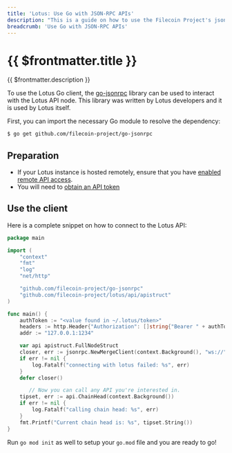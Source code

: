 ```yaml
---
title: 'Lotus: Use Go with JSON-RPC APIs'
description: "This is a guide on how to use the Filecoin Project's json-rpc library to power a Go client to interact with the Lotus API."
breadcrumb: 'Use Go with JSON-RPC APIs'
---
```


# {{ $frontmatter.title }}

{{ $frontmatter.description }}

To use the Lotus Go client, the [go-jsonrpc](https://github.com/filecoin-project/go-jsonrpc) library can be used to interact with the Lotus API node. This library was written by Lotus developers and it is used by Lotus itself.

First, you can import the necessary Go module to resolve the dependency:

```bash
$ go get github.com/filecoin-project/go-jsonrpc
```

## Preparation

- If your Lotus instance is hosted remotely, ensure that you have [enabled remote API access](enable-remote-api-access.md).
- You will need to [obtain an API token](api-tokens.md)

## Use the client

Here is a complete snippet on how to connect to the Lotus API:

```go
package main

import (
	"context"
	"fmt"
	"log"
	"net/http"

	"github.com/filecoin-project/go-jsonrpc"
	"github.com/filecoin-project/lotus/api/apistruct"
)

func main() {
	authToken := "<value found in ~/.lotus/token>"
	headers := http.Header{"Authorization": []string{"Bearer " + authToken}}
	addr := "127.0.0.1:1234"

	var api apistruct.FullNodeStruct
	closer, err := jsonrpc.NewMergeClient(context.Background(), "ws://"+addr+"/rpc/v0", "Filecoin", []interface{}{&api.Internal, &api.CommonStruct.Internal}, headers)
	if err != nil {
		log.Fatalf("connecting with lotus failed: %s", err)
	}
	defer closer()

       // Now you can call any API you're interested in.
	tipset, err := api.ChainHead(context.Background())
	if err != nil {
		log.Fatalf("calling chain head: %s", err)
	}
	fmt.Printf("Current chain head is: %s", tipset.String())
}

```

Run `go mod init` as well to setup your `go.mod` file and you are ready to go!
